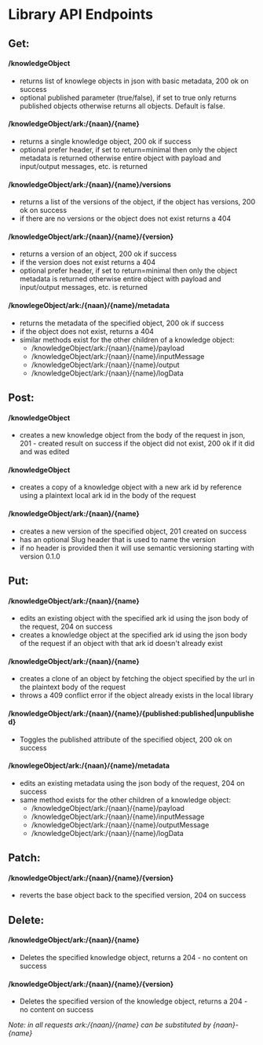 # Library API Endpoints

## Get:
#### /knowledgeObject

- returns list of knowlege objects in json with basic metadata, 200 ok on success
- optional published parameter (true/false), if set to true only returns published objects otherwise returns all objects. Default is false.

#### /knowledgeObject/ark:/{naan}/{name}
- returns a single knowledge object, 200 ok if success
- optional prefer header, if set to return=minimal then only the object metadata is returned otherwise entire object with payload and input/output messages, etc. is returned

#### /knowledgeObject/ark:/{naan}/{name}/versions
- returns a list of the versions of the object, if the object has versions, 200 ok on success
- if there are no versions or the object does not exist returns a 404

#### /knowledgeObject/ark:/{naan}/{name}/{version}
- returns a version of an object, 200 ok if success
- if the version does not exist returns a 404
- optional prefer header, if set to return=minimal then only the object metadata is returned otherwise entire object with payload and input/output messages, etc. is returned

#### /knowlegeObject/ark:/{naan}/{name}/metadata
- returns the metadata of the specified object, 200 ok if success
- if the object does not exist, returns a 404
- similar methods exist for the other children of a knowledge object:
  - /knowledgeObject/ark:/{naan}/{name}/payload
  - /knowledgeObject/ark:/{naan}/{name}/inputMessage
  - /knowledgeObject/ark:/{naan}/{name}/output
  - /knowledgeObject/ark:/{naan}/{name}/logData

## Post:

#### /knowledgeObject
- creates a new knowledge object from the body of the request in json, 201 - created result on success if the object did not exist, 200 ok if it did and was edited 


#### /knowledgeObject
- creates a copy of a knowledge object with a new ark id by reference using a plaintext local ark id in the body of the request


#### /knowledgeObject/ark:/{naan}/{name}
- creates a new version of the specified object, 201 created on success
- has an optional Slug header that is used to name the version
- if no header is provided then it will use semantic versioning starting with version 0.1.0

## Put:

#### /knowledgeObject/ark:/{naan}/{name}
- edits an existing object with the specified ark id using the json body of the request, 204 on success
- creates a knowledge object at the specified ark id using the json body of the request if an object with that ark id doesn't already exist

#### /knowledgeObject/ark:/{naan}/{name}
- creates a clone of an object by fetching the object specified by the url in the plaintext body of the request
- throws a 409 conflict error if the object already exists in the local library

#### /knowledgeObject/ark:/{naan}/{name}/{published:published|unpublished}
- Toggles the published attribute of the specified object, 200 ok on success

#### /knowlegeObject/ark:/{naan}/{name}/metadata
- edits an existing metadata using the json body of the request, 204 on success
- same method exists for the other children of a knowledge object:
  - /knowledgeObject/ark:/{naan}/{name}/payload
  - /knowledgeObject/ark:/{naan}/{name}/inputMessage
  - /knowledgeObject/ark:/{naan}/{name}/outputMessage
  - /knowledgeObject/ark:/{naan}/{name}/logData

## Patch:

#### /knowledgeObject/ark:/{naan}/{name}/{version}
- reverts the base object back to the specified version, 204 on success

## Delete:

#### /knowledgeObject/ark:/{naan}/{name}
- Deletes the specified knowledge object, returns a 204 - no content on success 

#### /knowledgeObject/ark:/{naan}/{name}/{version}
- Deletes the specified version of the knowledge object, returns a 204 - no content on success

*Note: in all requests ark:/{naan}/{name} can be substituted by {naan}-{name}*